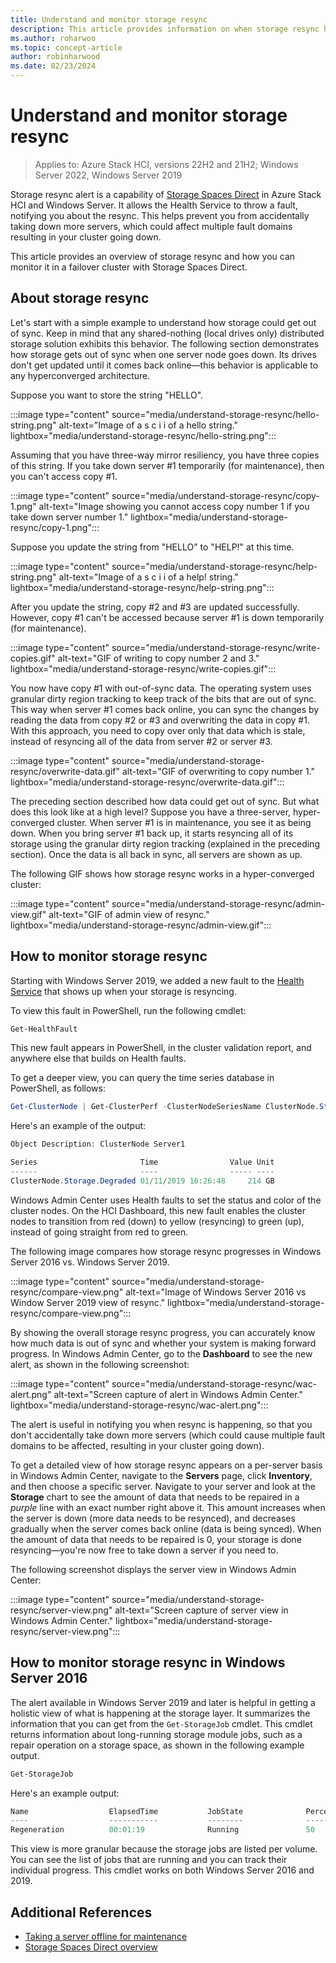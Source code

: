 ```yaml
---
title: Understand and monitor storage resync
description: This article provides information on when storage resync happens and how to monitor it in Windows Server.
ms.author: roharwoo
ms.topic: concept-article
author: robinharwood
ms.date: 02/23/2024
---
```

# Understand and monitor storage resync

>Applies to: Azure Stack HCI, versions 22H2 and 21H2; Windows Server 2022, Windows Server 2019

Storage resync alert is a capability of [Storage Spaces Direct](/windows-server/storage/storage-spaces/storage-spaces-direct-overview) in Azure Stack HCI and Windows Server. It allows the Health Service to throw a fault, notifying you about the resync. This helps prevent you from accidentally taking down more servers, which could affect multiple fault domains resulting in your cluster going down.

This article provides an overview of storage resync and how you can monitor it in a failover cluster with Storage Spaces Direct.

## About storage resync

Let's start with a simple example to understand how storage could get out of sync. Keep in mind that any shared-nothing (local drives only) distributed storage solution exhibits this behavior. The following section demonstrates how storage gets out of sync when one server node goes down. Its drives don't get updated until it comes back online—this behavior is applicable to any hyperconverged architecture.

Suppose you want to store the string "HELLO".

:::image type="content" source="media/understand-storage-resync/hello-string.png" alt-text="Image of a s c i i of a hello string." lightbox="media/understand-storage-resync/hello-string.png":::

Assuming that you have three-way mirror resiliency, you have three copies of this string. If you take down server #1 temporarily (for maintenance), then you can't access copy #1.

:::image type="content" source="media/understand-storage-resync/copy-1.png" alt-text="Image showing you cannot access copy number 1 if you take down server number 1." lightbox="media/understand-storage-resync/copy-1.png":::

Suppose you update the string from "HELLO" to "HELP!" at this time.

:::image type="content" source="media/understand-storage-resync/help-string.png" alt-text="Image of a s c i i of a help! string." lightbox="media/understand-storage-resync/help-string.png":::

After you update the string, copy #2 and #3 are updated successfully. However, copy #1 can't be accessed because server #1 is down temporarily (for maintenance).

:::image type="content" source="media/understand-storage-resync/write-copies.gif" alt-text="GIF of writing to copy number 2 and 3." lightbox="media/understand-storage-resync/write-copies.gif":::

You now have copy #1 with out-of-sync data. The operating system uses granular dirty region tracking to keep track of the bits that are out of sync. This way when server #1 comes back online, you can sync the changes by reading the data from copy #2 or #3 and overwriting the data in copy #1. With this approach, you need to copy over only that data which is stale, instead of resyncing all of the data from server #2 or server #3.

:::image type="content" source="media/understand-storage-resync/overwrite-data.gif" alt-text="GIF of overwriting to copy number 1." lightbox="media/understand-storage-resync/overwrite-data.gif":::

The preceding section described how data could get out of sync. But what does this look like at a high level? Suppose you have a three-server, hyper-converged cluster. When server #1 is in maintenance, you see it as being down. When you bring server #1 back up, it starts resyncing all of its storage using the granular dirty region tracking (explained in the preceding section). Once the data is all back in sync, all servers are shown as up. 

The following GIF shows how storage resync works in a hyper-converged cluster:

:::image type="content" source="media/understand-storage-resync/admin-view.gif" alt-text="GIF of admin view of resync." lightbox="media/understand-storage-resync/admin-view.gif":::

## How to monitor storage resync

Starting with Windows Server 2019, we added a new fault to the [Health Service](/azure/azure-local/manage/health-service-overview) that shows up when your storage is resyncing.

To view this fault in PowerShell, run the following cmdlet:

``` PowerShell
Get-HealthFault
```

This new fault appears in PowerShell, in the cluster validation report, and anywhere else that builds on Health faults.

To get a deeper view, you can query the time series database in PowerShell, as follows:

```PowerShell
Get-ClusterNode | Get-ClusterPerf -ClusterNodeSeriesName ClusterNode.Storage.Degraded
```

Here's an example of the output:

```PowerShell
Object Description: ClusterNode Server1

Series                       Time                Value Unit
------                       ----                ----- ----
ClusterNode.Storage.Degraded 01/11/2019 16:26:48     214 GB
```

Windows Admin Center uses Health faults to set the status and color of the cluster nodes. On the HCI Dashboard, this new fault enables the cluster nodes to transition from red (down) to yellow (resyncing) to green (up), instead of going straight from red to green.

The following image compares how storage resync progresses in Windows Server 2016 vs. Windows Server 2019.

:::image type="content" source="media/understand-storage-resync/compare-view.png" alt-text="Image of Windows Server 2016 vs Window Server 2019 view of resync." lightbox="media/understand-storage-resync/compare-view.png":::

By showing the overall storage resync progress, you can accurately know how much data is out of sync and whether your system is making forward progress. In Windows Admin Center, go to the **Dashboard** to see the new alert, as shown in the following screenshot:

:::image type="content" source="media/understand-storage-resync/wac-alert.png" alt-text="Screen capture of alert in Windows Admin Center." lightbox="media/understand-storage-resync/wac-alert.png":::

The alert is useful in notifying you when resync is happening, so that you don't accidentally take down more servers (which could cause multiple fault domains to be affected, resulting in your cluster going down).

To get a detailed view of how storage resync appears on a per-server basis in Windows Admin Center, navigate to the **Servers** page, click **Inventory**, and then choose a specific server. Navigate to your server and look at the **Storage** chart to see the amount of data that needs to be repaired in a *purple* line with an exact number right above it. This amount increases when the server is down (more data needs to be resynced), and decreases gradually when the server comes back online (data is being synced). When the amount of data that needs to be repaired is 0, your storage is done resyncing—you're now free to take down a server if you need to.

The following screenshot displays the server view in Windows Admin Center:

:::image type="content" source="media/understand-storage-resync/server-view.png" alt-text="Screen capture of server view in Windows Admin Center." lightbox="media/understand-storage-resync/server-view.png":::

## How to monitor storage resync in Windows Server 2016

The alert available in Windows Server 2019 and later is helpful in getting a holistic view of what is happening at the storage layer. It summarizes the information that you can get from the `Get-StorageJob` cmdlet. This cmdlet returns information about long-running storage module jobs, such as a repair operation on a storage space, as shown in the following example output.

```PowerShell
Get-StorageJob
```

Here's an example output:

```PowerShell
Name                  ElapsedTime           JobState              PercentComplete       IsBackgroundTask
----                  -----------           --------              ---------------       ----------------
Regeneration          00:01:19              Running               50                    True

```

This view is more granular because the storage jobs are listed per volume. You can see the list of jobs that are running and you can track their individual progress. This cmdlet works on both Windows Server 2016 and 2019.

## Additional References

- [Taking a server offline for maintenance](/azure/azure-local/manage/maintain-servers)
- [Storage Spaces Direct overview](/windows-server/storage/storage-spaces/storage-spaces-direct-overview)
